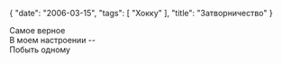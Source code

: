 {
   "date": "2006-03-15",
   "tags": [
      "Хокку"
   ],
   "title": "Затворничество"
}

Самое верное  
В моем настроении --  
Побыть одному

